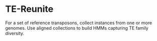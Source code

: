 # TE-Reunite
For a set of reference transposons, collect instances from one or more genomes. Use aligned collections to build HMMs capturing TE family diversity.

